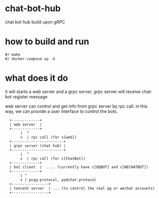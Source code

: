 # chat-bot-hub
chat bot hub build upon gRPC

# how to build and run
```
#/ make
#/ docker-compose up -d
```

# what does it do

it will starts a web server and a grpc server, grpc server will receive chat-bot register message

web server can control and get info from grpc server by rpc call. in this way, we can provide a user interface to control the bots.

```
  +-------------+
  | web server  |
  +-------------+
       |  ^
       v  | rpc call (for s[web])
  +------------------------+
  | grpc server (chat hub) |
  +------------------------+
       |  ^
       v  | rpc call (for c[ChatBot])
  +-------------+
  | bot client  |  .... (currently have c[QQBOT] and c[WECHATBOT])
  +-------------+
       | ^
       v | pcqq-protocol, padchat-protocol
  +-----------------+
  | tencent server  | ... (to control the real qq or wechat accounts)
  +-----------------+

```


